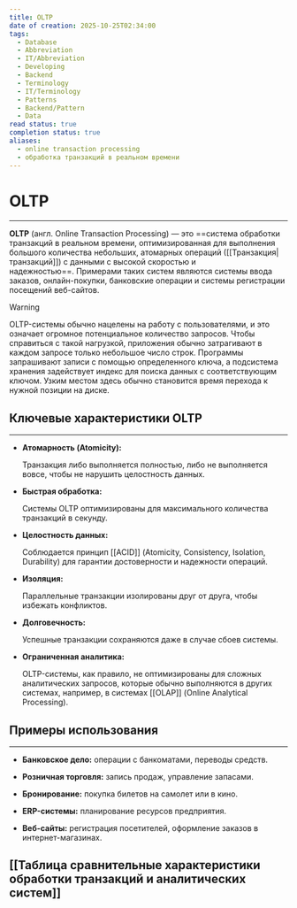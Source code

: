 ```yaml
---
title: OLTP
date of creation: 2025-10-25T02:34:00
tags:
  - Database
  - Abbreviation
  - IT/Abbreviation
  - Developing
  - Backend
  - Terminology
  - IT/Terminology
  - Patterns
  - Backend/Pattern
  - Data
read status: true
completion status: true
aliases:
  - online transaction processing
  - обработка транзакций в реальном времени
---
```

# OLTP
---

**OLTP** (англ. Online Transaction Processing) — это ==система обработки транзакций в реальном времени, оптимизированная для выполнения большого количества небольших, атомарных операций ([[Транзакция|транзакций]]) с данными с высокой скоростью и надежностью==. Примерами таких систем являются системы ввода заказов, онлайн-покупки, банковские операции и системы регистрации посещений веб-сайтов.

>[!Warning]
>OLTP-системы обычно нацелены на работу с пользователями, и это означает огромное потенциальное количество запросов. Чтобы справиться с такой нагрузкой, приложения обычно затрагивают в каждом запросе только небольшое число строк. Программы запрашивают записи с помощью определенного ключа, а подсистема хранения задействует индекс для поиска данных с соответствующим ключом. Узким местом здесь обычно становится время перехода к нужной позиции на диске.


## Ключевые характеристики OLTP
---

- **Атомарность (Atomicity):** 
    
	Транзакция либо выполняется полностью, либо не выполняется вовсе, чтобы не нарушить целостность данных. 
    

- **Быстрая обработка:** 
    
	Системы OLTP оптимизированы для максимального количества транзакций в секунду. 
    

- **Целостность данных:** 
    
    Соблюдается принцип [[ACID]] (Atomicity, Consistency, Isolation, Durability) для гарантии достоверности и надежности операций. 
    

- **Изоляция:** 
    
	Параллельные транзакции изолированы друг от друга, чтобы избежать конфликтов. 
    

- **Долговечность:** 
    
    Успешные транзакции сохраняются даже в случае сбоев системы. 
    

- **Ограниченная аналитика:** 
    
	OLTP-системы, как правило, не оптимизированы для сложных аналитических запросов, которые обычно выполняются в других системах, например, в системах [[OLAP]] (Online Analytical Processing). 
    

## Примеры использования
---

- **Банковское дело:** операции с банкоматами, переводы средств.

- **Розничная торговля:** запись продаж, управление запасами.

- **Бронирование:** покупка билетов на самолет или в кино.

- **ERP-системы:** планирование ресурсов предприятия.

- **Веб-сайты:** регистрация посетителей, оформление заказов в интернет-магазинах.

## [[Таблица cравнительные характеристики обработки транзакций и аналитических систем]]
